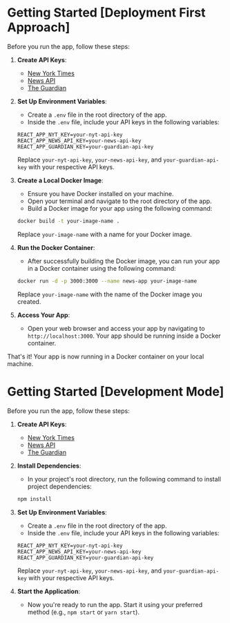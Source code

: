 # Getting Started [Deployment First Approach]

Before you run the app, follow these steps:

1. **Create API Keys**:
    - [New York Times](https://developer.nytimes.com/)
    - [News API](https://newsapi.org/docs)
    - [The Guardian](https://open-platform.theguardian.com/access/)

2. **Set Up Environment Variables**:
   - Create a `.env` file in the root directory of the app.
   - Inside the `.env` file, include your API keys in the following variables:

    ```plaintext
    REACT_APP_NYT_KEY=your-nyt-api-key
    REACT_APP_NEWS_API_KEY=your-news-api-key
    REACT_APP_GUARDIAN_KEY=your-guardian-api-key
    ```
   
   Replace `your-nyt-api-key`, `your-news-api-key`, and `your-guardian-api-key` with your respective API keys.

3. **Create a Local Docker Image**:
   - Ensure you have Docker installed on your machine.
   - Open your terminal and navigate to the root directory of the app.
   - Build a Docker image for your app using the following command:

    ```bash
    docker build -t your-image-name .
    ```

    Replace `your-image-name` with a name for your Docker image.

4. **Run the Docker Container**:
   - After successfully building the Docker image, you can run your app in a Docker container using the following command:

    ```bash
    docker run -d -p 3000:3000 --name news-app your-image-name
    ```

    Replace `your-image-name` with the name of the Docker image you created.

5. **Access Your App**:
   - Open your web browser and access your app by navigating to `http://localhost:3000`. Your app should be running inside a Docker container.

That's it! Your app is now running in a Docker container on your local machine.


# Getting Started [Development Mode]

Before you run the app, follow these steps:

1. **Create API Keys**:
    - [New York Times](https://developer.nytimes.com/)
    - [News API](https://newsapi.org/docs)
    - [The Guardian](https://open-platform.theguardian.com/access/)

2. **Install Dependencies**:
   - In your project's root directory, run the following command to install project dependencies:

    ```bash
    npm install
    ```

3. **Set Up Environment Variables**:
   - Create a `.env` file in the root directory of the app.
   - Inside the `.env` file, include your API keys in the following variables:

    ```plaintext
    REACT_APP_NYT_KEY=your-nyt-api-key
    REACT_APP_NEWS_API_KEY=your-news-api-key
    REACT_APP_GUARDIAN_KEY=your-guardian-api-key
    ```
   
   Replace `your-nyt-api-key`, `your-news-api-key`, and `your-guardian-api-key` with your respective API keys.

4. **Start the Application**:
   - Now you're ready to run the app. Start it using your preferred method (e.g., `npm start` or `yarn start`).
  
